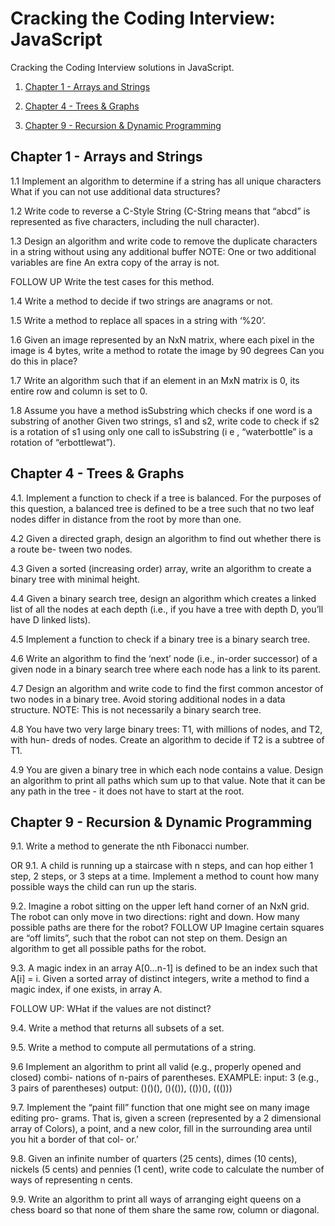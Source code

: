 # Cracking the Coding Interview: JavaScript

Cracking the Coding Interview solutions in JavaScript.

1. [Chapter 1 - Arrays and Strings](#chapter-1-arrays-and-strings)

4. [Chapter 4 - Trees & Graphs](#chapter-4-trees-graphs)

9. [Chapter 9 - Recursion & Dynamic Programming](#chapter-9-recursion-dynamic-programming)




## Chapter 1 - Arrays and Strings

1.1 Implement an algorithm to determine if a string has all unique characters What if you can not use additional data structures?

1.2 Write code to reverse a C-Style String (C-String means that “abcd” is represented as five characters, including the null character).

1.3 Design an algorithm and write code to remove the duplicate characters in a string without using any additional buffer NOTE: One or two additional variables are fine An extra copy of the array is not.

FOLLOW UP
Write the test cases for this method.

1.4 Write a method to decide if two strings are anagrams or not.

1.5 Write a method to replace all spaces in a string with ‘%20’.

1.6 Given an image represented by an NxN matrix, where each pixel in the image is 4 bytes, write a method to rotate the image by 90 degrees Can you do this in place?

1.7 Write an algorithm such that if an element in an MxN matrix is 0, its entire row and column is set to 0.

1.8 Assume you have a method isSubstring which checks if one word is a substring of another Given two strings, s1 and s2, write code to check if s2 is a rotation of s1 using only one call to isSubstring (i e , “waterbottle” is a rotation of “erbottlewat”).



## Chapter 4 - Trees & Graphs

4.1. Implement a function to check if a tree is balanced. For the purposes of this question, a balanced tree is defined to be a tree such that no two leaf nodes differ in distance from the root by more than one.

4.2 Given a directed graph, design an algorithm to find out whether there is a route be- tween two nodes.

4.3 Given a sorted (increasing order) array, write an algorithm to create a binary tree with minimal height.

4.4 Given a binary search tree, design an algorithm which creates a linked list of all the nodes at each depth (i.e., if you have a tree with depth D, you’ll have D linked lists).

4.5 Implement a function to check if a binary tree is a binary search tree.

4.6 Write an algorithm to find the ‘next’ node (i.e., in-order successor) of a given node in a binary search tree where each node has a link to its parent.

4.7 Design an algorithm and write code to find the first common ancestor of two nodes in a binary tree. Avoid storing additional nodes in a data structure. NOTE: This is not necessarily a binary search tree.

4.8 You have two very large binary trees: T1, with millions of nodes, and T2, with hun- dreds of nodes. Create an algorithm to decide if T2 is a subtree of T1.

4.9 You are given a binary tree in which each node contains a value. Design an algorithm to print all paths which sum up to that value. Note that it can be any path in the tree - it does not have to start at the root.


## Chapter 9 - Recursion & Dynamic Programming


9.1. Write a method to generate the nth Fibonacci number.

OR 9.1. A child is running up a staircase with n steps, and can hop either 1 step, 2 steps, or 3 steps at a time. Implement a method to count how many possible ways the child can run up the staris.

9.2. Imagine a robot sitting on the upper left hand corner of an NxN grid. The robot can only move in two directions: right and down. How many possible paths are there for the robot?
FOLLOW UP
Imagine certain squares are “off limits”, such that the robot can not step on them. Design an algorithm to get all possible paths for the robot.

9.3. A magic index in an array A[0...n-1] is defined to be an index such that A[i] = i. Given a sorted array of distinct integers, write a method to find a magic index, if one exists, in array A.

FOLLOW UP: WHat if the values are not distinct?

9.4. Write a method that returns all subsets of a set.

9.5. Write a method to compute all permutations of a string.

9.6 Implement an algorithm to print all valid (e.g., properly opened and closed) combi- nations of n-pairs of parentheses.
EXAMPLE:
input: 3 (e.g., 3 pairs of parentheses)
output: ()()(), ()(()), (())(), ((()))

9.7. Implement the “paint fill” function that one might see on many image editing pro- grams. That is, given a screen (represented by a 2 dimensional array of Colors), a point, and a new color, fill in the surrounding area until you hit a border of that col- or.’

9.8. Given an infinite number of quarters (25 cents), dimes (10 cents), nickels (5 cents) and pennies (1 cent), write code to calculate the number of ways of representing n cents.

9.9. Write an algorithm to print all ways of arranging eight queens on a chess board so that none of them share the same row, column or diagonal.


